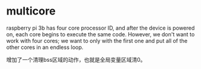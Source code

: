 # multicore
raspberry pi 3b has four core processor ID, and after the device is powered on, each core begins to execute the same code. However, we don't want to work with four cores; we want to only with the first one and put all of the other cores in an endless loop.

增加了一个清理bss区域的动作，也就是全局变量区域清0。